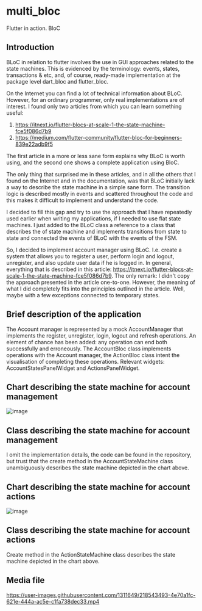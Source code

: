 # multi_bloc

Flutter in action. BloC

## Introduction

BLoC in relation to flutter involves the use in GUI approaches related to the state machines. This is evidenced by the terminology: events, states, transactions & etc, and, of course, ready-made implementation at the package level dart_bloc and flutter_bloc.

On the Internet you can find a lot of technical information about BLoC. However, for an ordinary programmer, only real implementations are of interest. I found only two articles from which you can learn something useful:

1) https://itnext.io/flutter-blocs-at-scale-1-the-state-machine-fce5f086d7b9 
2) https://medium.com/flutter-community/flutter-bloc-for-beginners-839e22adb9f5

The first article in a more or less sane form explains why BLoC is worth using, and the second one shows a complete application using BloC.

The only thing that surprised me in these articles, and in all the others that I found on the Internet and in the documentation, was that BLoC initially lack a way to describe the state machine in a simple sane form. The transition logic is described mostly in events and scattered throughout the code and this makes it difficult to implement and understand the code.

I decided to fill this gap and try to use the approach that I have repeatedly used earlier when writing my applications, if I needed to use flat state machines. I just added to the BLoC class a reference to a class that describes the of state machine and implements transitions from state to state and connected the events of BLoC with the events of the FSM.

So, I decided to implement account manager using BLoC. I.e. create a system that allows you to register a user, perform login and logout, unregister, and also update user data if he is logged in. In general, everything that is described in this article: https://itnext.io/flutter-blocs-at-scale-1-the-state-machine-fce5f086d7b9. The only remark: I didn't copy the approach presented in the article one-to-one. However, the meaning of what I did completely fits into the principles outlined in the article. Well, maybe with a few exceptions connected to temporary states.

## Brief description of the application

The Account manager is represented by a mock AccountManager that implements the register, unregister, login, logout and refresh operations. An element of chance has been added: any operation can end both successfully and erroneously.
The AccountBloc class implements operations with the Account manager, the ActionBloc class intent the visualisation of completing these operations. Relevant widgets: AccountStatesPanelWidget and ActionsPanelWidget.

## Chart describing the state machine for account management

![image](https://user-images.githubusercontent.com/1311649/218328383-fbb6c85b-b7be-4785-b5c8-d775574e2aaf.png)

## Class describing the state machine for account management

I omit the implementation details, the code can be found in the repository, but trust that the create method in the AccountStateMachine class unambiguously describes the state machine depicted in the chart above.

## Chart describing the state machine for account actions

![image](https://user-images.githubusercontent.com/1311649/218328740-2d810278-b874-416c-8fab-b43b4d955ea4.png)

## Class describing the state machine for account actions

Create method in the ActionStateMachine class describes the state machine depicted in the chart above.


## Media file


https://user-images.githubusercontent.com/1311649/218543493-4e70a1fc-621e-444a-ac5e-c1fa738dec33.mp4

